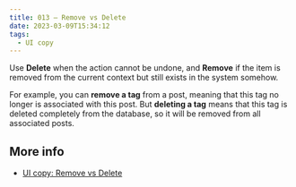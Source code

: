 ```yaml
---
title: 013 — Remove vs Delete
date: 2023-03-09T15:34:12
tags:
  - UI copy
---
```


Use **Delete** when the action cannot be undone, and **Remove** if the item is
removed from the current context but still exists in the system somehow.

<!-- more -->

For example, you can **remove a tag** from a post, meaning that this tag no
longer is associated with this post. But **deleting a tag** means that this tag
is deleted completely from the database, so it will be removed from all
associated posts.

## More info

- [UI copy: Remove vs Delete](https://medium.com/swlh/ui-copy-remove-vs-delete-33c58ce16d9b)

